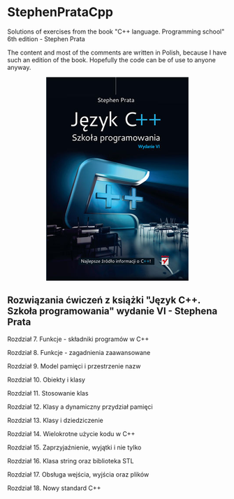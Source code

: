 # StephenPrataCpp
Solutions of exercises from the book "C++ language. Programming school" 6th edition - Stephen Prata

The content and most of the comments are written in Polish, because I have such an edition of the book. Hopefully the code can be of use to anyone anyway.

<p align="center">
<img src="https://github.com/emttiew/StephenPrataCpp/blob/master/GitResources/Images/cover.jpg">
 </cp>

## Rozwiązania ćwiczeń z książki "Język C++. Szkoła programowania" wydanie VI - Stephena Prata 

Rozdział 7. Funkcje - składniki programów w C++

Rozdział 8. Funkcje - zagadnienia zaawansowane

Rozdział 9. Model pamięci i przestrzenie nazw

Rozdział 10. Obiekty i klasy

Rozdział 11. Stosowanie klas

Rozdział 12. Klasy a dynamiczny przydział pamięci

Rozdział 13. Klasy i dziedziczenie

Rozdział 14. Wielokrotne użycie kodu w C++

Rozdział 15. Zaprzyjaźnienie, wyjątki i nie tylko

Rozdział 16. Klasa string oraz biblioteka STL

Rozdział 17. Obsługa wejścia, wyjścia oraz plików

Rozdział 18. Nowy standard C++
